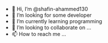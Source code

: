 - 👋 Hi, I’m @shafin-ahammed130
- 👀 I’m looking for some developer 
- 🌱 I’m currently learning programming 
- 💞️ I’m looking to collaborate on ...
- 📫 How to reach me ...

<!---
shafin-ahammed130/shafin-ahammed130 is a ✨ special ✨ repository because its `README.md` (this file) appears on your GitHub profile.
You can click the Preview link to take a look at your changes.
--->
